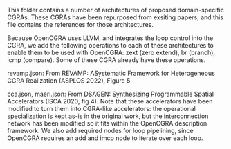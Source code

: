 This folder contains a number of architectures of proposed domain-specific CGRAs.  These CGRAs have been repurposed from exsiting papers, and this file contains the references for those architectures.

Because OpenCGRA uses LLVM, and integrates the loop control into the CGRA, we add the following operations to each of these architectures to enable them to be used with OpenCGRA: zext (zero extend), br (branch), icmp (compare).  Some of these CGRA already have these operations.

revamp.json: From REVAMP: ASystematic Framework for Heterogeneous CGRA Realization (ASPLOS 2022), Figure 5

cca.json, maeri.json: From DSAGEN: Synthesizing Programmable
Spatial Accelerators (ISCA 2020, fig 4).  Note that these accelerators have been modified to turn them into CGRA-like accelerators: the operational specialization is kept as-is in the original work, but the interconnection network has been modified so it fits within the OpenCGRA description framework.  We also add required nodes for loop pipelining, since OpenCGRA requires an add and imcp node to iterate over each loop.